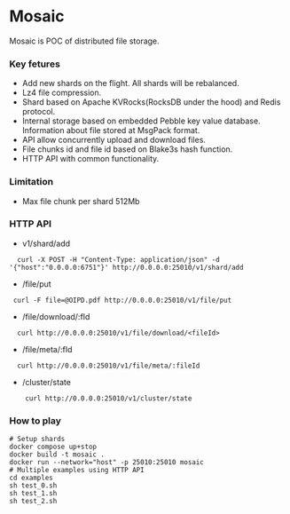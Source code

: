 # Mosaic

Mosaic is POC of distributed file storage.

### Key fetures
 * Add new shards on the flight. All shards will be rebalanced.
 * Lz4 file compression.
 * Shard based on Apache KVRocks(RocksDB under the hood) and Redis protocol.
 * Internal storage based on embedded Pebble key value database. Information about file stored at MsgPack format.
 * API allow concurrently upload and download files.
 * File chunks id and file id based on Blake3s hash function.
 * HTTP API with common functionality.
### Limitation
 * Max file chunk per shard 512Mb

### HTTP API
 * v1/shard/add
```shell
  curl -X POST -H "Content-Type: application/json" -d '{"host":"0.0.0.0:6751"}' http://0.0.0.0:25010/v1/shard/add
 ```
 * /file/put
```shell
 curl -F file=@OIPD.pdf http://0.0.0.0:25010/v1/file/put
 ```
 * /file/download/:fId
```shell
  curl http://0.0.0.0:25010/v1/file/download/<fileId>
 ```
 * /file/meta/:fId
```shell
  curl http://0.0.0.0:25010/v1/file/meta/:fileId
```
 * /cluster/state
```shell
    curl http://0.0.0.0:25010/v1/cluster/state
 ```

### How to play
```shell
# Setup shards
docker compose up+stop 
docker build -t mosaic .
docker run --network="host" -p 25010:25010 mosaic
# Multiple examples using HTTP API
cd examples
sh test_0.sh
sh test_1.sh
sh test_2.sh
```